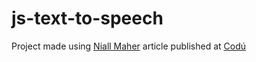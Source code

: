 # js-text-to-speech

Project made using [Niall Maher](https://www.codu.co/niall) article published at [Codú](https://www.codu.co/articles/portfolio-project-javascript-text-to-speech-app-using-the-web-speech-api-flbzkvcn)

